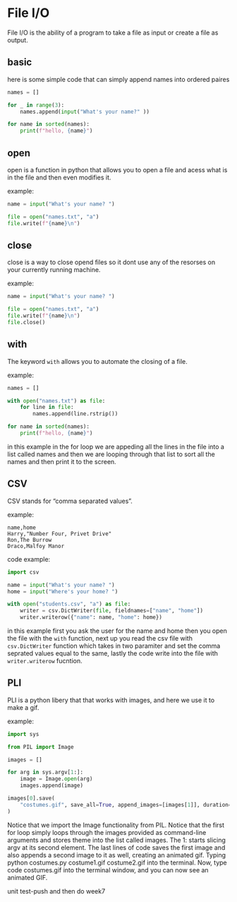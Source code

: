# File I/O
File I/O is the ability of a program to take a file as input or create a file as output.

## basic 
here is some simple code that can simply append names into ordered paires

```python
names = []

for _ in range(3):
    names.append(input("What's your name?" ))

for name in sorted(names):
    print(f"hello, {name}")
```

## open
open is a function in python that allows you to open a file and acess what is in the file and then even modifies it.

example:

```python
name = input("What's your name? ")

file = open("names.txt", "a")
file.write(f"{name}\n")
```

## close
close is a way to close opend files so it dont use any of the resorses on your currently running machine.

example:
```python
name = input("What's your name? ")

file = open("names.txt", "a")
file.write(f"{name}\n")
file.close()
```

## with 
The keyword `with` allows you to automate the closing of a file.

example:
```python
names = []

with open("names.txt") as file:
    for line in file:
        names.append(line.rstrip())

for name in sorted(names):
    print(f"hello, {name}")
```

in this example in the for loop we are appeding all the lines in the file into a list called names and then we are looping through that list to sort all the names and then print it to the screen.

## CSV
CSV stands for “comma separated values”.

example:
```
name,home
Harry,"Number Four, Privet Drive"
Ron,The Burrow
Draco,Malfoy Manor
```

code example:
```python
import csv

name = input("What's your name? ")
home = input("Where's your home? ")

with open("students.csv", "a") as file:
    writer = csv.DictWriter(file, fieldnames=["name", "home"])
    writer.writerow({"name": name, "home": home})
```
in this example first you ask the user for the name and home then you open the file with the `with` function, next up you read the csv file with `csv.DictWriter` function which takes in two paramiter and set the comma seprated values equal to the same, lastly the code write into the file with `writer.writerow` fucntion.

## PLI
PLI is a python libery that that works with images, and here we use it to make a gif.


example:
```python
import sys

from PIL import Image

images = []

for arg in sys.argv[1:]:
    image = Image.open(arg)
    images.append(image)

images[0].save(
    "costumes.gif", save_all=True, append_images=[images[1]], duration=200, loop=0
)
```
Notice that we import the Image functionality from PIL. Notice that the first for loop simply loops through the images provided as command-line arguments and stores theme into the list called images. The 1: starts slicing argv at its second element. The last lines of code saves the first image and also appends a second image to it as well, creating an animated gif. Typing python costumes.py costume1.gif costume2.gif into the terminal. Now, type code costumes.gif into the terminal window, and you can now see an animated GIF.

unit test-push
and then do week7